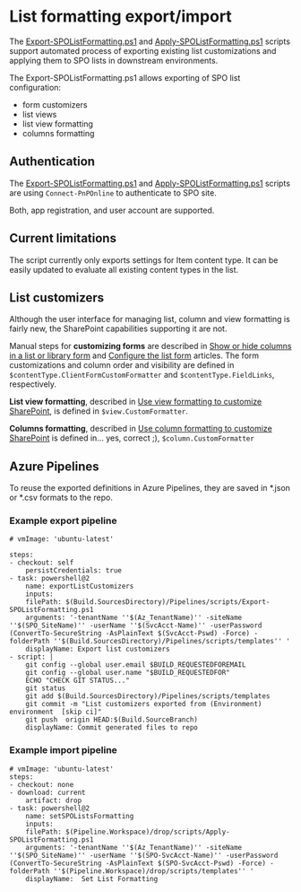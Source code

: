 # List formatting export/import 
The [Export-SPOListFormatting.ps1](tools/formatter-exportimport/Export-SPOListFormatting.ps1) and [Apply-SPOListFormatting.ps1](tools/formatter-exportimport/Apply-SPOListFormatting.ps1) scripts support automated process of exporting existing list customizations and applying them to SPO lists in downstream environments. 

The Export-SPOListFormatting.ps1 allows exporting of SPO list configuration: 
- form customizers
- list views
- list view formatting 
- columns formatting 

## Authentication
The [Export-SPOListFormatting.ps1](tools/formatter-exportimport/Export-SPOListFormatting.ps1) and [Apply-SPOListFormatting.ps1](tools/formatter-exportimport/Apply-SPOListFormatting.ps1) scripts are using `Connect-PnPOnline` to authenticate to SPO site. 

Both, app registration, and user account are supported. 

## Current limitations
The script currently only exports settings for Item content type. It can be easily updated to evaluate all existing content types in the list.


## List  customizers
Although the user interface for managing list, column and view formatting is fairly new, the SharePoint capabilities supporting it are not. 
 
Manual steps for **customizing forms** are described in [Show or hide columns in a list or library form](https://docs.microsoft.com/en-us/sharepoint/dev/declarative-customization/list-form-conditional-show-hide) and [Configure the list form](https://docs.microsoft.com/en-us/sharepoint/dev/declarative-customization/list-form-configuration) articles. 
The form customizations and column order and visibility are defined in `$contentType.ClientFormCustomFormatter` and  `$contentType.FieldLinks`, respectively.

**List view formatting**, described in [Use view formatting to customize SharePoint](https://docs.microsoft.com/en-us/sharepoint/dev/declarative-customization/view-formatting), is defined in `$view.CustomFormatter`. 

**Columns formatting**, described in [Use column formatting to customize SharePoint](https://docs.microsoft.com/en-us/sharepoint/dev/declarative-customization/column-formatting) is defined in... yes, correct ;), `$column.CustomFormatter`

## Azure Pipelines
To reuse the exported definitions in Azure Pipelines, they are saved in *.json or *.csv formats to the repo. 

### Example export pipeline
```
# vmImage: 'ubuntu-latest'

steps:
- checkout: self
    persistCredentials: true
- task: powershell@2
    name: exportListCustomizers
    inputs:
    filePath: $(Build.SourcesDirectory)/Pipelines/scripts/Export-SPOListFormatting.ps1
    arguments: '-tenantName ''$(Az_TenantName)'' -siteName ''$(SPO_SiteName)'' -userName ''$(SvcAcct-Name)'' -userPassword (ConvertTo-SecureString -AsPlainText $(SvcAcct-Pswd) -Force) -folderPath ''$(Build.SourcesDirectory)/Pipelines/scripts/templates'' '
    displayName: Export list customizers   
- script: |
    git config --global user.email $BUILD_REQUESTEDFOREMAIL
    git config --global user.name "$BUILD_REQUESTEDFOR"
    ECHO "CHECK GIT STATUS..."
    git status
    git add $(Build.SourcesDirectory)/Pipelines/scripts/templates
    git commit -m "List customizers exported from (Environment) environment  [skip ci]"
    git push  origin HEAD:$(Build.SourceBranch)
    displayName: Commit generated files to repo
```
### Example import pipeline
```
# vmImage: 'ubuntu-latest'
steps:
- checkout: none
- download: current
    artifact: drop
- task: powershell@2
    name: setSPOListsFormatting
    inputs:
    filePath: $(Pipeline.Workspace)/drop/scripts/Apply-SPOListFormatting.ps1
    arguments: '-tenantName ''$(Az_TenantName)'' -siteName ''$(SPO_SiteName)'' -userName ''$(SPO-SvcAcct-Name)'' -userPassword (ConvertTo-SecureString -AsPlainText $(SPO-SvcAcct-Pswd) -Force) -folderPath ''$(Pipeline.Workspace)/drop/scripts/templates'' '
    displayName:  Set List Formatting
```
